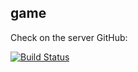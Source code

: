 ## game
 
Check on the server GitHub: 

[![Build Status](https://travis-ci.org/joemccann/dillinger.svg?branch=master)](https://binatik.github.io/wise-hero) 
